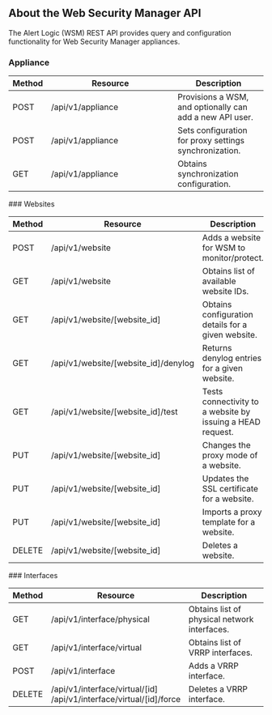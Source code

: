 ## About the Web Security Manager API

<p>The Alert Logic <MadCap:variable name="ALVariables.WSM_OutBndWaf_2" xmlns:MadCap="http://www.madcapsoftware.com/Schemas/MadCap.xsd" /> (WSM) REST API provides query and configuration functionality for Web Security Manager appliances.</p>

### Appliance

<table style="width: 100%;" cellspacing="0">
  <col style="width: 65px;" />
  <col style="width: 250px;" />
  <col />
  <thead>
    <tr>
      <th MadCap:conditions="Primary.Draft Content" xmlns:MadCap="http://www.madcapsoftware.com/Schemas/MadCap.xsd">Method</th>
      <th MadCap:conditions="Primary.Draft Content" xmlns:MadCap="http://www.madcapsoftware.com/Schemas/MadCap.xsd">Resource</th>
      <th MadCap:conditions="Primary.Draft Content" xmlns:MadCap="http://www.madcapsoftware.com/Schemas/MadCap.xsd">Description  </th>
    </tr>
  </thead>
  <tbody>
    <tr>
      <td MadCap:conditions="Primary.Draft Content" xmlns:MadCap="http://www.madcapsoftware.com/Schemas/MadCap.xsd">POST</td>
      <td MadCap:conditions="Primary.Draft Content" xmlns:MadCap="http://www.madcapsoftware.com/Schemas/MadCap.xsd">/api/v1/appliance</td>
      <td MadCap:conditions="Primary.Draft Content" xmlns:MadCap="http://www.madcapsoftware.com/Schemas/MadCap.xsd">Provisions a WSM, and optionally can add a new API user.<![CDATA[
]]></td>
    </tr>
    <tr>
      <td MadCap:conditions="Primary.Draft Content" xmlns:MadCap="http://www.madcapsoftware.com/Schemas/MadCap.xsd">POST</td>
      <td MadCap:conditions="Primary.Draft Content" xmlns:MadCap="http://www.madcapsoftware.com/Schemas/MadCap.xsd">/api/v1/appliance</td>
      <td MadCap:conditions="Primary.Draft Content" xmlns:MadCap="http://www.madcapsoftware.com/Schemas/MadCap.xsd">Sets configuration for proxy settings synchronization.<![CDATA[
]]></td>
    </tr>
    <tr>
      <td MadCap:conditions="Primary.Draft Content" xmlns:MadCap="http://www.madcapsoftware.com/Schemas/MadCap.xsd">GET</td>
      <td MadCap:conditions="Primary.Draft Content" xmlns:MadCap="http://www.madcapsoftware.com/Schemas/MadCap.xsd">/api/v1/appliance</td>
      <td MadCap:conditions="Primary.Draft Content" xmlns:MadCap="http://www.madcapsoftware.com/Schemas/MadCap.xsd">Obtains synchronization configuration.</td>
    </tr>
  </tbody>
</table>### Websites

<table style="width: 100%;" cellspacing="0">
  <col style="width: 65px;" />
  <col style="width: 250px;" />
  <col />
  <thead>
    <tr>
      <th MadCap:conditions="Primary.Draft Content" xmlns:MadCap="http://www.madcapsoftware.com/Schemas/MadCap.xsd">Method</th>
      <th MadCap:conditions="Primary.Draft Content" xmlns:MadCap="http://www.madcapsoftware.com/Schemas/MadCap.xsd">Resource</th>
      <th MadCap:conditions="Primary.Draft Content" xmlns:MadCap="http://www.madcapsoftware.com/Schemas/MadCap.xsd">Description  </th>
    </tr>
  </thead>
  <tbody>
    <tr>
      <td MadCap:conditions="Primary.Draft Content" xmlns:MadCap="http://www.madcapsoftware.com/Schemas/MadCap.xsd">POST</td>
      <td MadCap:conditions="Primary.Draft Content" xmlns:MadCap="http://www.madcapsoftware.com/Schemas/MadCap.xsd">/api/v1/website</td>
      <td MadCap:conditions="Primary.Draft Content" xmlns:MadCap="http://www.madcapsoftware.com/Schemas/MadCap.xsd">Adds a website for WSM to monitor/protect.</td>
    </tr>
    <tr>
      <td MadCap:conditions="Primary.Draft Content" xmlns:MadCap="http://www.madcapsoftware.com/Schemas/MadCap.xsd">GET</td>
      <td MadCap:conditions="Primary.Draft Content" xmlns:MadCap="http://www.madcapsoftware.com/Schemas/MadCap.xsd">/api/v1/website</td>
      <td MadCap:conditions="Primary.Draft Content" xmlns:MadCap="http://www.madcapsoftware.com/Schemas/MadCap.xsd">Obtains list of available website IDs.</td>
    </tr>
    <tr>
      <td MadCap:conditions="Primary.Draft Content" xmlns:MadCap="http://www.madcapsoftware.com/Schemas/MadCap.xsd">GET</td>
      <td MadCap:conditions="Primary.Draft Content" xmlns:MadCap="http://www.madcapsoftware.com/Schemas/MadCap.xsd">/api/v1/website/[website_id]</td>
      <td MadCap:conditions="Primary.Draft Content" xmlns:MadCap="http://www.madcapsoftware.com/Schemas/MadCap.xsd">Obtains configuration details for a given website.</td>
    </tr>
    <tr>
      <td MadCap:conditions="Primary.Draft Content" xmlns:MadCap="http://www.madcapsoftware.com/Schemas/MadCap.xsd">GET</td>
      <td MadCap:conditions="Primary.Draft Content" xmlns:MadCap="http://www.madcapsoftware.com/Schemas/MadCap.xsd">/api/v1/website/[website_id]/denylog</td>
      <td MadCap:conditions="Primary.Draft Content" xmlns:MadCap="http://www.madcapsoftware.com/Schemas/MadCap.xsd">Returns denylog entries for a given website.</td>
    </tr>
    <tr>
      <td MadCap:conditions="Primary.Draft Content" xmlns:MadCap="http://www.madcapsoftware.com/Schemas/MadCap.xsd">GET</td>
      <td MadCap:conditions="Primary.Draft Content" xmlns:MadCap="http://www.madcapsoftware.com/Schemas/MadCap.xsd">/api/v1/website/[website_id]/test</td>
      <td MadCap:conditions="Primary.Draft Content" xmlns:MadCap="http://www.madcapsoftware.com/Schemas/MadCap.xsd">Tests connectivity to a website by issuing a HEAD request.</td>
    </tr>
    <tr>
      <td MadCap:conditions="Primary.Draft Content" xmlns:MadCap="http://www.madcapsoftware.com/Schemas/MadCap.xsd">PUT</td>
      <td MadCap:conditions="Primary.Draft Content" xmlns:MadCap="http://www.madcapsoftware.com/Schemas/MadCap.xsd">/api/v1/website/[website_id]</td>
      <td MadCap:conditions="Primary.Draft Content" xmlns:MadCap="http://www.madcapsoftware.com/Schemas/MadCap.xsd">Changes the proxy mode of a website.</td>
    </tr>
    <tr>
      <td MadCap:conditions="Primary.Draft Content" xmlns:MadCap="http://www.madcapsoftware.com/Schemas/MadCap.xsd">PUT</td>
      <td MadCap:conditions="Primary.Draft Content" xmlns:MadCap="http://www.madcapsoftware.com/Schemas/MadCap.xsd">/api/v1/website/[website_id]</td>
      <td MadCap:conditions="Primary.Draft Content" xmlns:MadCap="http://www.madcapsoftware.com/Schemas/MadCap.xsd">Updates the SSL certificate for a website.</td>
    </tr>
    <tr>
      <td MadCap:conditions="Primary.Draft Content" xmlns:MadCap="http://www.madcapsoftware.com/Schemas/MadCap.xsd">PUT</td>
      <td MadCap:conditions="Primary.Draft Content" xmlns:MadCap="http://www.madcapsoftware.com/Schemas/MadCap.xsd">/api/v1/website/[website_id]</td>
      <td MadCap:conditions="Primary.Draft Content" xmlns:MadCap="http://www.madcapsoftware.com/Schemas/MadCap.xsd">Imports a proxy template for a website.</td>
    </tr>
    <tr>
      <td MadCap:conditions="Primary.Draft Content" xmlns:MadCap="http://www.madcapsoftware.com/Schemas/MadCap.xsd">DELETE</td>
      <td MadCap:conditions="Primary.Draft Content" xmlns:MadCap="http://www.madcapsoftware.com/Schemas/MadCap.xsd">/api/v1/website/[website_id]</td>
      <td MadCap:conditions="Primary.Draft Content" xmlns:MadCap="http://www.madcapsoftware.com/Schemas/MadCap.xsd">Deletes a website.</td>
    </tr>
  </tbody>
</table>### Interfaces

<table style="width: 100%;" cellspacing="0">
  <col style="width: 65px;" />
  <col style="width: 250px;" />
  <col />
  <thead>
    <tr>
      <th MadCap:conditions="Primary.Draft Content" xmlns:MadCap="http://www.madcapsoftware.com/Schemas/MadCap.xsd">Method</th>
      <th MadCap:conditions="Primary.Draft Content" xmlns:MadCap="http://www.madcapsoftware.com/Schemas/MadCap.xsd">Resource</th>
      <th MadCap:conditions="Primary.Draft Content" xmlns:MadCap="http://www.madcapsoftware.com/Schemas/MadCap.xsd">Description  </th>
    </tr>
  </thead>
  <tbody>
    <tr>
      <td MadCap:conditions="Primary.Draft Content" xmlns:MadCap="http://www.madcapsoftware.com/Schemas/MadCap.xsd">GET</td>
      <td MadCap:conditions="Primary.Draft Content" xmlns:MadCap="http://www.madcapsoftware.com/Schemas/MadCap.xsd">/api/v1/interface/physical</td>
      <td MadCap:conditions="Primary.Draft Content" xmlns:MadCap="http://www.madcapsoftware.com/Schemas/MadCap.xsd">Obtains list of physical network interfaces.</td>
    </tr>
    <tr>
      <td MadCap:conditions="Primary.Draft Content" xmlns:MadCap="http://www.madcapsoftware.com/Schemas/MadCap.xsd">GET</td>
      <td MadCap:conditions="Primary.Draft Content" xmlns:MadCap="http://www.madcapsoftware.com/Schemas/MadCap.xsd">/api/v1/interface/virtual</td>
      <td MadCap:conditions="Primary.Draft Content" xmlns:MadCap="http://www.madcapsoftware.com/Schemas/MadCap.xsd">Obtains list of VRRP interfaces.</td>
    </tr>
    <tr>
      <td MadCap:conditions="Primary.Draft Content" xmlns:MadCap="http://www.madcapsoftware.com/Schemas/MadCap.xsd">POST</td>
      <td MadCap:conditions="Primary.Draft Content" xmlns:MadCap="http://www.madcapsoftware.com/Schemas/MadCap.xsd">/api/v1/interface</td>
      <td MadCap:conditions="Primary.Draft Content" xmlns:MadCap="http://www.madcapsoftware.com/Schemas/MadCap.xsd">Adds a VRRP interface.</td>
    </tr>
    <tr>
      <td MadCap:conditions="Primary.Draft Content" xmlns:MadCap="http://www.madcapsoftware.com/Schemas/MadCap.xsd">DELETE</td>
      <td MadCap:conditions="Primary.Draft Content" xmlns:MadCap="http://www.madcapsoftware.com/Schemas/MadCap.xsd">/api/v1/interface/virtual/[id]<br />/api/v1/interface/virtual/[id]/force</td>
      <td MadCap:conditions="Primary.Draft Content" xmlns:MadCap="http://www.madcapsoftware.com/Schemas/MadCap.xsd">Deletes a VRRP interface.</td>
    </tr>
  </tbody>
</table>
